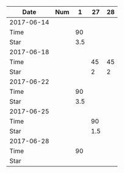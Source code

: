 Date | Num | 1 | 27 | 28
-----|-----|---|----|---
2017-06-14 | | | |
Time | | 90 | |
Star | | 3.5 | |
2017-06-18 | | | |
Time | | | 45 | 45
Star | | | 2 | 2
2017-06-22 | |
Time | | 90 | | 
Star | | 3.5 | | 
2017-06-25 | |
Time | | | 90 |
Star | | | 1.5 |
2017-06-28 | |
Time | | 90 | | 
Star | | | | 

